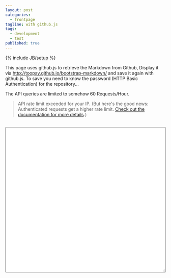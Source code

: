 ```yaml
---
layout: post
categories: 
  - frontpage
tagline: with github.js
tags: 
  - development
  - test
published: true
---
```


{% include JB/setup %}

This page uses github.js to retrieve the Markdown from Github, Display it via http://toopay.github.io/bootstrap-markdown/ and save it again with github.js. To save you need to know the password (HTTP Basic Authentication) for the repository... 

The API queries are limited to somehow 60 Requests/Hour.

> API rate limit exceeded for your IP. (But here's the good news: Authenticated requests get a higher rate limit. [Check out the documentation for more details](http://developer.github.com/v3/#rate-limiting).)

<div id="path" style="visibility:hidden">{{page.path}}</div>
<textarea rows="30" data-provide="markdown" data-iconlibrary="fa" data-savable="true" style="width:100%" id="content">
</textarea>